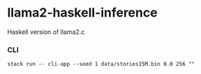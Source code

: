 # llama2-haskell-inference
Haskell version of llama2.c

### CLI
```shell
stack run -- cli-app --seed 1 data/stories15M.bin 0.0 256 ""
```
